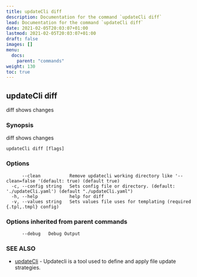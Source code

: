 ```yaml
---
title: updateCli diff
description: Documentation for the command `updateCli diff`
lead: Documentation for the command `updateCli diff`
date: 2021-02-05T20:03:07+01:00
lastmod: 2021-02-05T20:03:07+01:00
draft: false
images: []
menu:
  docs:
    parent: "commands"
weight: 130
toc: true
---
```


## updateCli diff

diff shows changes

### Synopsis

diff shows changes

```
updateCli diff [flags]
```

### Options

```
      --clean           Remove updatecli working directory like '--clean=false '(default: true) (default true)
  -c, --config string   Sets config file or directory. (default: './updateCli.yaml') (default "./updateCli.yaml")
  -h, --help            help for diff
  -v, --values string   Sets values file uses for templating (required {.tpl,.tmpl} config)
```

### Options inherited from parent commands

```
      --debug   Debug Output
```

### SEE ALSO

* [updateCli](/docs/commands/updatecli)	 - Updatecli is a tool used to define and apply file update strategies. 

